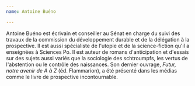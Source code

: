 ```yaml
---
name: Antoine Buéno

---
```

Antoine Buéno est écrivain et conseiller au Sénat en charge du suivi des travaux de la commission du développement durable et de la délégation à la prospective. Il est aussi spécialiste de l'utopie et de la science-fiction qu'il a enseignées à Sciences Po. Il est auteur de romans d'anticipation et d'essais sur des sujets aussi variés que la sociologie des schtroumpfs, les vertus de l'abstention ou le contrôle des naissances. Son dernier ouvrage, _Futur, notre avenir de A à Z_ (éd. Flammarion), a été présenté dans les médias comme le livre de prospective incontournable.